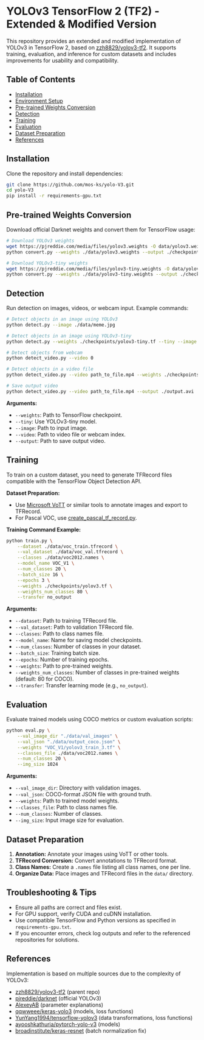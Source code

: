 
# YOLOv3 TensorFlow 2 (TF2) - Extended & Modified Version

This repository provides an extended and modified implementation of YOLOv3 in TensorFlow 2, based on [zzh8829/yolov3-tf2](https://github.com/zzh8829/yolov3-tf2). It supports training, evaluation, and inference for custom datasets and includes improvements for usability and compatibility.

## Table of Contents
- [Installation](#installation)
- [Environment Setup](#environment-setup)
- [Pre-trained Weights Conversion](#pre-trained-weights-conversion)
- [Detection](#detection)
- [Training](#training)
- [Evaluation](#evaluation)
- [Dataset Preparation](#dataset-preparation)
- [References](#references)

## Installation

Clone the repository and install dependencies:

```bash
git clone https://github.com/mos-ks/yolo-V3.git
cd yolo-V3
pip install -r requirements-gpu.txt
```

## Pre-trained Weights Conversion

Download official Darknet weights and convert them for TensorFlow usage:

```bash
# Download YOLOv3 weights
wget https://pjreddie.com/media/files/yolov3.weights -O data/yolov3.weights
python convert.py --weights ./data/yolov3.weights --output ./checkpoints/yolov3.tf

# Download YOLOv3-tiny weights
wget https://pjreddie.com/media/files/yolov3-tiny.weights -O data/yolov3-tiny.weights
python convert.py --weights ./data/yolov3-tiny.weights --output ./checkpoints/yolov3-tiny.tf --tiny
```

## Detection

Run detection on images, videos, or webcam input. Example commands:

```bash
# Detect objects in an image using YOLOv3
python detect.py --image ./data/meme.jpg

# Detect objects in an image using YOLOv3-tiny
python detect.py --weights ./checkpoints/yolov3-tiny.tf --tiny --image ./data/street.jpg

# Detect objects from webcam
python detect_video.py --video 0

# Detect objects in a video file
python detect_video.py --video path_to_file.mp4 --weights ./checkpoints/yolov3-tiny.tf --tiny

# Save output video
python detect_video.py --video path_to_file.mp4 --output ./output.avi
```

**Arguments:**
- `--weights`: Path to TensorFlow checkpoint.
- `--tiny`: Use YOLOv3-tiny model.
- `--image`: Path to input image.
- `--video`: Path to video file or webcam index.
- `--output`: Path to save output video.

## Training

To train on a custom dataset, you need to generate TFRecord files compatible with the TensorFlow Object Detection API.

**Dataset Preparation:**
- Use [Microsoft VoTT](https://github.com/Microsoft/VoTT) or similar tools to annotate images and export to TFRecord.
- For Pascal VOC, use [create_pascal_tf_record.py](https://github.com/tensorflow/models/blob/master/research/object_detection/dataset_tools/create_pascal_tf_record.py).

**Training Command Example:**
```bash
python train.py \
    --dataset ./data/voc_train.tfrecord \
    --val_dataset ./data/voc_val.tfrecord \
    --classes ./data/voc2012.names \
    --model_name VOC_V1 \
    --num_classes 20 \
    --batch_size 16 \
    --epochs 3 \
    --weights ./checkpoints/yolov3.tf \
    --weights_num_classes 80 \
    --transfer no_output
```

**Arguments:**
- `--dataset`: Path to training TFRecord file.
- `--val_dataset`: Path to validation TFRecord file.
- `--classes`: Path to class names file.
- `--model_name`: Name for saving model checkpoints.
- `--num_classes`: Number of classes in your dataset.
- `--batch_size`: Training batch size.
- `--epochs`: Number of training epochs.
- `--weights`: Path to pre-trained weights.
- `--weights_num_classes`: Number of classes in pre-trained weights (default: 80 for COCO).
- `--transfer`: Transfer learning mode (e.g., `no_output`).

## Evaluation

Evaluate trained models using COCO metrics or custom evaluation scripts:

```bash
python eval.py \
    --val_image_dir "./data/val_images" \
    --val_json "./data/output_coco.json" \
    --weights "VOC_V1/yolov3_train_3.tf" \
    --classes_file ./data/voc2012.names \
    --num_classes 20 \
    --img_size 1024
```

**Arguments:**
- `--val_image_dir`: Directory with validation images.
- `--val_json`: COCO-format JSON file with ground truth.
- `--weights`: Path to trained model weights.
- `--classes_file`: Path to class names file.
- `--num_classes`: Number of classes.
- `--img_size`: Input image size for evaluation.

## Dataset Preparation

1. **Annotation:** Annotate your images using VoTT or other tools.
2. **TFRecord Conversion:** Convert annotations to TFRecord format.
3. **Class Names:** Create a `.names` file listing all class names, one per line.
4. **Organize Data:** Place images and TFRecord files in the `data/` directory.

## Troubleshooting & Tips
- Ensure all paths are correct and files exist.
- For GPU support, verify CUDA and cuDNN installation.
- Use compatible TensorFlow and Python versions as specified in `requirements-gpu.txt`.
- If you encounter errors, check log outputs and refer to the referenced repositories for solutions.

## References

Implementation is based on multiple sources due to the complexity of YOLOv3:
- [zzh8829/yolov3-tf2](https://github.com/zzh8829/yolov3-tf2) (parent repo)
- [pjreddie/darknet](https://github.com/pjreddie/darknet) (official YOLOv3)
- [AlexeyAB](https://github.com/AlexeyAB) (parameter explanations)
- [qqwweee/keras-yolo3](https://github.com/qqwweee/keras-yolo3) (models, loss functions)
- [YunYang1994/tensorflow-yolov3](https://github.com/YunYang1994/tensorflow-yolov3) (data transformations, loss functions)
- [ayooshkathuria/pytorch-yolo-v3](https://github.com/ayooshkathuria/pytorch-yolo-v3) (models)
- [broadinstitute/keras-resnet](https://github.com/broadinstitute/keras-resnet) (batch normalization fix)
